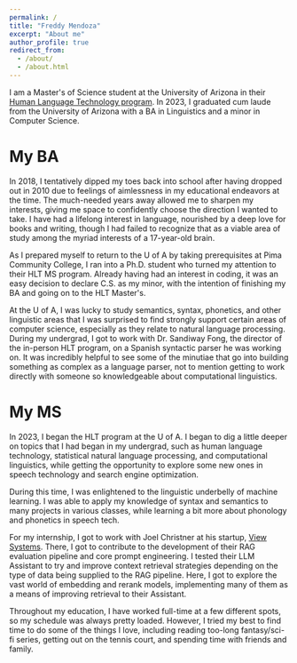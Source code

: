 ```yaml
---
permalink: /
title: "Freddy Mendoza"
excerpt: "About me"
author_profile: true
redirect_from: 
  - /about/
  - /about.html
---
```


I am a Master's of Science student at the University of Arizona in their [Human Language Technology program](https://linguistics.arizona.edu/ms-hlt). In 2023, I graduated cum laude from the University of Arizona with a BA in Linguistics and a minor in Computer Science.

My BA
======
In 2018, I tentatively dipped my toes back into school after having dropped out in 2010 due to feelings of aimlessness in my educational endeavors at the time. The much-needed years away allowed me to sharpen my interests, giving me space to confidently choose the direction I wanted to take. I have had a lifelong interest in language, nourished by a deep love for books and writing, though I had failed to recognize that as a viable area of study among the myriad interests of a 17-year-old brain.

As I prepared myself to return to the U of A by taking prerequisites at Pima Community College, I ran into a Ph.D. student who turned my attention to their HLT MS program. Already having had an interest in coding, it was an easy decision to declare C.S. as my minor, with the intention of finishing my BA and going on to the HLT Master's.

At the U of A, I was lucky to study semantics, syntax, phonetics, and other linguistic areas that I was surprised to find strongly support certain areas of computer science, especially as they relate to natural language processing. During my undergrad, I got to work with Dr. Sandiway Fong, the director of the in-person HLT program, on a Spanish syntactic parser he was working on. It was incredibly helpful to see some of the minutiae that go into building something as complex as a language parser, not to mention getting to work directly with someone so knowledgeable about computational linguistics.

My MS
======
In 2023, I began the HLT program at the U of A. I began to dig a little deeper on topics that I had began in my undergrad, such as human language technology, statistical natural language processing, and computational linguistics, while getting the opportunity to explore some new ones in speech technology and search engine optimization.

During this time, I was enlightened to the linguistic underbelly of machine learning. I was able to apply my knowledge of syntax and semantics to many projects in various classes, while learning a bit more about phonology and phonetics in speech tech.

For my internship, I got to work with Joel Christner at his startup, [View Systems](https://www.view.io). There, I got to contribute to the development of their RAG evaluation pipeline and core prompt engineering. I tested their LLM Assistant to try and improve context retrieval strategies depending on the type of data being supplied to the RAG pipeline. Here, I got to explore the vast world of embedding and rerank models, implementing many of them as a means of improving retrieval to their Assistant.



Throughout my education, I have worked full-time at a few different spots, so my schedule was always pretty loaded. However, I tried my best to find time to do some of the things I love, including reading too-long fantasy/sci-fi series, getting out on the tennis court, and spending time with friends and family.
